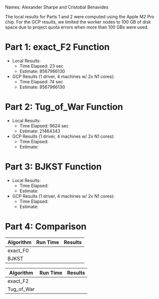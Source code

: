 Names: Alexander Sharpe and Cristobal Benavides 

The local results for Parts 1 and 2 were computed using the Apple M2 Pro chip. For the GCP results, we limited the worker nodes to 100 GB of disk space due to project quota errors when more than 100 GBs were used.

# Part 1: exact_F2 Function

- Local Results:
  - Time Elapsed: 23 sec
  - Estimate: 8567966130
- GCP Results (1 driver, 4 machines w/ 2x N1 cores):
  - Time Elapsed: 74 sec
  - Estimate: 8567966130

# Part 2: Tug_of_War Function

- Local Results:
  - Time Elapsed: 9624 sec 
  - Estimate: 21464343
- GCP Results (1 driver, 4 machines w/ 2x N1 cores):
  - Time Elapsed:
  - Estimate: 

# Part 3: BJKST Function

- Local Results:
  - Time Elapsed:
  - Estimate: 
- GCP Results (1 driver, 4 machines w/ 2x N1 cores):
  - Time Elapsed:
  - Estimate: 

# Part 4: Comparison

| Algorithm  | Run Time | Results |
| --- | --- | --- |
| exact_F0   |          |         | 
| BJKST      |          |         |

| Algorithm  | Run Time | Results |
| --- | --- | --- |
| exact_F2   |          |         | 
| Tug_of_War |          |         |

